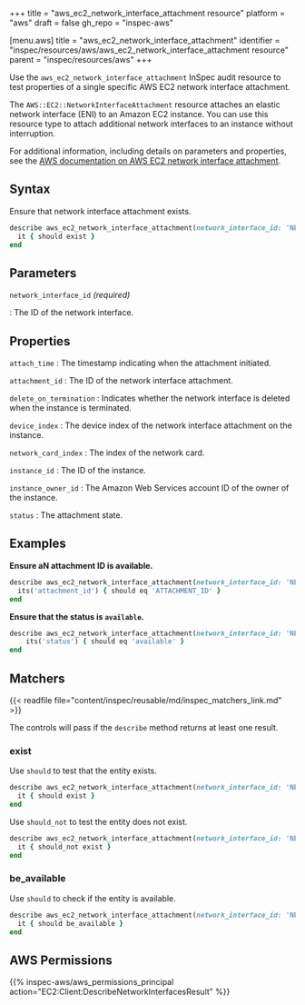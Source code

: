 +++
title = "aws_ec2_network_interface_attachment resource"
platform = "aws"
draft = false
gh_repo = "inspec-aws"

[menu.aws]
title = "aws_ec2_network_interface_attachment"
identifier = "inspec/resources/aws/aws_ec2_network_interface_attachment resource"
parent = "inspec/resources/aws"
+++

Use the `aws_ec2_network_interface_attachment` InSpec audit resource to test properties of a single specific AWS EC2 network interface attachment.

The `AWS::EC2::NetworkInterfaceAttachment` resource attaches an elastic network interface (ENI) to an Amazon EC2 instance. You can use this resource type to attach additional network interfaces to an instance without interruption.

For additional information, including details on parameters and properties, see the [AWS documentation on AWS EC2 network interface attachment](https://docs.aws.amazon.com/AWSCloudFormation/latest/UserGuide/aws-resource-ec2-network-interface-attachment.html).

## Syntax

Ensure that network interface attachment exists.

```ruby
describe aws_ec2_network_interface_attachment(network_interface_id: 'NETWORK_INTERFACE_ID') do
  it { should exist }
end
```

## Parameters

`network_interface_id` _(required)_

: The ID of the network interface.

## Properties

`attach_time`
: The timestamp indicating when the attachment initiated.

`attachment_id`
: The ID of the network interface attachment.

`delete_on_termination`
: Indicates whether the network interface is deleted when the instance is terminated.

`device_index`
: The device index of the network interface attachment on the instance.

`network_card_index`
: The index of the network card.

`instance_id`
: The ID of the instance.

`instance_owner_id`
: The Amazon Web Services account ID of the owner of the instance.

`status`
: The attachment state.

## Examples

**Ensure aN attachment ID is available.**

```ruby
describe aws_ec2_network_interface_attachment(network_interface_id: 'NETWORK_INTERFACE_ID') do
  its('attachment_id') { should eq 'ATTACHMENT_ID' }
end
```

**Ensure that the status is `available`.**

```ruby
describe aws_ec2_network_interface_attachment(network_interface_id: 'NETWORK_INTERFACE_ID') do
    its('status') { should eq 'available' }
end
```

## Matchers

{{< readfile file="content/inspec/reusable/md/inspec_matchers_link.md" >}}

The controls will pass if the `describe` method returns at least one result.

### exist

Use `should` to test that the entity exists.

```ruby
describe aws_ec2_network_interface_attachment(network_interface_id: 'NETWORK_INTERFACE_ID') do
  it { should exist }
end
```

Use `should_not` to test the entity does not exist.

```ruby
describe aws_ec2_network_interface_attachment(network_interface_id: 'NETWORK_INTERFACE_ID') do
  it { should_not exist }
end
```

### be_available

Use `should` to check if the entity is available.

```ruby
describe aws_ec2_network_interface_attachment(network_interface_id: 'NETWORK_INTERFACE_ID') do
  it { should be_available }
end
```

## AWS Permissions

{{% inspec-aws/aws_permissions_principal action="EC2:Client:DescribeNetworkInterfacesResult" %}}
